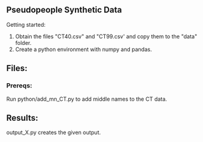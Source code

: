 ## Pseudopeople Synthetic Data

Getting started:

1) Obtain the files "CT40.csv" and "CT99.csv' and copy them to the "data" folder.
2) Create a python environment with numpy and pandas.

## Files:
### Prereqs:
Run python/add_mn_CT.py to add middle names to the CT data.

## Results:
output_X.py creates the given output.
